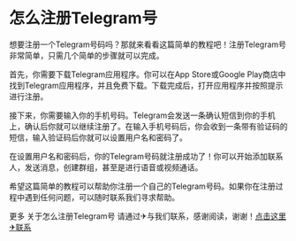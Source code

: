 # 怎么注册Telegram号

想要注册一个Telegram号码吗？那就来看看这篇简单的教程吧！注册Telegram号非常简单，只需几个简单的步骤就可以完成。

首先，你需要下载Telegram应用程序。你可以在App Store或Google Play商店中找到Telegram应用程序，并且免费下载。下载完成后，打开应用程序并按照提示进行注册。

接下来，你需要输入你的手机号码。Telegram会发送一条确认短信到你的手机上，确认后你就可以继续注册了。在输入手机号码后，你会收到一条带有验证码的短信，输入验证码后你就可以设置用户名和密码了。

在设置用户名和密码后，你的Telegram号码就注册成功了！你可以开始添加联系人，发送消息，创建群组，甚至是进行语音或视频通话。

希望这篇简单的教程可以帮助你注册一个自己的Telegram号码。如果你在注册过程中遇到任何问题，可以随时联系我们寻求帮助。

更多 关于怎么注册Telegram号 请通过✈与我们联系，感谢阅读，谢谢！[点击这里✈联系](https://t.me/LM999bot)